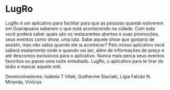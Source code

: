 # LugRo 
LugRo é um aplicativo para facilitar para que as pessoas quando estiverem em Guarapuava saberem o que está acontecendo na cidade.
Com este você poderá saber quais são os restaurantes abertos e suas promoções, seus eventos como show, uma luta.
Sabe aquele show que gostaria de assistir, mas não sabia quando ele ia acontecer?
Pelo nosso aplicativo você saberá exatamente onde e quando vai ser, além de informações de preço e até descontos exclusivos para o aplicativo.
Nunca mais perca seus eventos favoritos ou passe uma noite entediado. 
LugRo, o aplicativo para te tirar do tédio e marcar aquele rolê.


Desenvolvedores:
Isabela T Vitek, 
Guilherme Staciaki,
Lígia Falcão N. Miranda,
Vinícius
